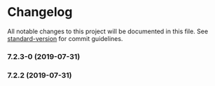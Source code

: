 # Changelog

All notable changes to this project will be documented in this file. See [standard-version](https://github.com/conventional-changelog/standard-version) for commit guidelines.

### 7.2.3-0 (2019-07-31)



### 7.2.2 (2019-07-31)
